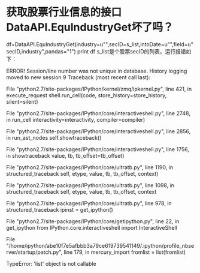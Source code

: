 # 获取股票行业信息的接口DataAPI.EquIndustryGet坏了吗？

df=DataAPI.EquIndustryGet(industry=u"",secID=s_list,intoDate=u"",field=u"secID,industry",pandas="1")
print df
s_list是个股票secID的列表，运行报错如下：

ERROR! Session/line number was not unique in database. History logging moved to new session 9
Traceback (most recent call last):

  File "python2.7/site-packages/IPython/kernel/zmq/ipkernel.py", line 421, in execute_request
    shell.run_cell(code, store_history=store_history, silent=silent)

  File "python2.7/site-packages/IPython/core/interactiveshell.py", line 2748, in run_cell
    interactivity=interactivity, compiler=compiler)

  File "python2.7/site-packages/IPython/core/interactiveshell.py", line 2856, in run_ast_nodes
    self.showtraceback()

  File "python2.7/site-packages/IPython/core/interactiveshell.py", line 1756, in showtraceback
    value, tb, tb_offset=tb_offset)

  File "python2.7/site-packages/IPython/core/ultratb.py", line 1190, in structured_traceback
    self, etype, value, tb, tb_offset, context)

  File "python2.7/site-packages/IPython/core/ultratb.py", line 1098, in structured_traceback
    self, etype, value, tb, tb_offset, context

  File "python2.7/site-packages/IPython/core/ultratb.py", line 978, in structured_traceback
    ipinst = get_ipython()

  File "python2.7/site-packages/IPython/core/getipython.py", line 22, in get_ipython
    from IPython.core.interactiveshell import InteractiveShell

  File "/home/ipython/abe10f7e5afbbb3a79ce619739541149/.ipython/profile_nbserver/startup/patch.py", line 179, in mercury_import
    fromlist = list(fromlist)

TypeError: 'list' object is not callable